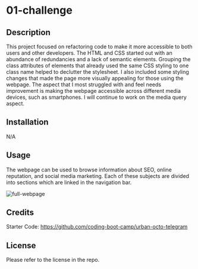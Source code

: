 # 01-challenge

## Description

This project focused on refactoring code to make it more accessible to both users and other developers. The HTML and CSS started out with an abundance of redundancies and a lack of semantic elements. Grouping the class attributes of elements that already used the same CSS styling to one class name helped to declutter the stylesheet. I also included some styling changes that made the page more visually appealing for those using the webpage. The aspect that I most struggled with and feel needs improvement is making the webpage accessible across different media devices, such as smartphones. I will continue to work on the media query aspect.

## Installation

N/A

## Usage

The webpage can be used to browse information about SEO, online reputation, and social media marketing. Each of these subjects are divided into sections which are linked in the navigation bar. 

![full-webpage](https://user-images.githubusercontent.com/121981411/215391528-cdcbd8a6-7363-485e-bc30-9dce497fdb2e.png)

## Credits

Starter Code: https://github.com/coding-boot-camp/urban-octo-telegram

## License

Please refer to the license in the repo.
